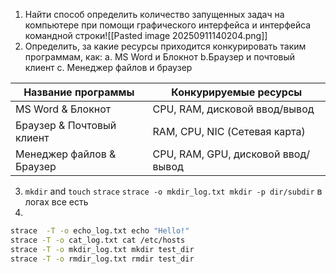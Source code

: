 1. Найти способ определить количество запущенных задач на компьютере при помощи графического интерфейса и интерфейса командной строки![[Pasted image 20250911140204.png]]
2. Определить, за какие ресурсы приходится конкурировать таким программам, как:
	a.	MS Word и Блокнот
	b.Браузер и почтовый клиент
	c.	Менеджер файлов и браузер

| Название программы        | Конкурируемые ресурсы              |
| ------------------------- | ---------------------------------- |
| MS Word & Блокнот         | CPU, RAM,  дисковой ввод/вывод     |
| Браузер & Почтовый клиент | RAM, CPU, NIC (Сетевая карта)      |
| Менеджер файлов & Браузер | CPU, RAM, GPU, дисковой ввод/вывод |
3. `mkdir` and `touch`
`strace`
`strace -o mkdir_log.txt mkdir -p dir/subdir`
в логах все есть
4.
```bash
strace  -T -o echo_log.txt echo "Hello!"
strace -T -o cat_log.txt cat /etc/hosts
strace -T -o mkdir_log.txt mkdir test_dir
strace -T -o rmdir_log.txt rmdir test_dir
```
